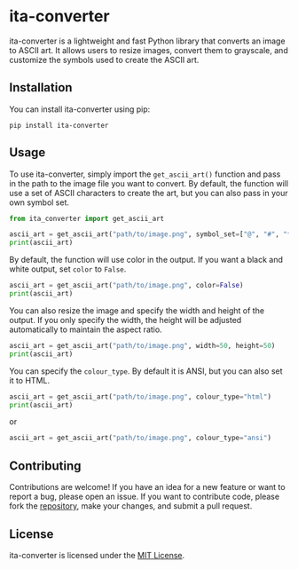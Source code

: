# ita-converter

ita-converter is a lightweight and fast Python library that converts an image to ASCII art. It allows users to resize images, convert them to grayscale, and customize the symbols used to create the ASCII art. 

## Installation

You can install ita-converter using pip:
```
pip install ita-converter 
```

## Usage

To use ita-converter, simply import the `get_ascii_art()` function and pass in the path to the image file you want to convert. By default, the function will use a set of ASCII characters to create the art, but you can also pass in your own symbol set.

```python
from ita_converter import get_ascii_art

ascii_art = get_ascii_art("path/to/image.png", symbol_set=["@", "#", "*", " "])
print(ascii_art)
```
By default, the function will use color in the output. If you want a black and white output, set `color` to `False`.
```python
ascii_art = get_ascii_art("path/to/image.png", color=False)
print(ascii_art)
```
You can also resize the image and specify the width and height of the output. If you only specify the width, the height will be adjusted automatically to maintain the aspect ratio.
```python
ascii_art = get_ascii_art("path/to/image.png", width=50, height=50)
print(ascii_art)
```
You can specify the `colour_type`. By default it is ANSI, but you can also set it to HTML.
```python
ascii_art = get_ascii_art("path/to/image.png", colour_type="html")
print(ascii_art)
```
or
```python
ascii_art = get_ascii_art("path/to/image.png", colour_type="ansi")
```
## Contributing

Contributions are welcome! If you have an idea for a new feature or want to report a bug, please open an issue. If you want to contribute code, please fork the [repository](https://github.com/LyubomirT/ita-converter), make your changes, and submit a pull request.

## License

ita-converter is licensed under the [MIT License](https://opensource.org/licenses/MIT).